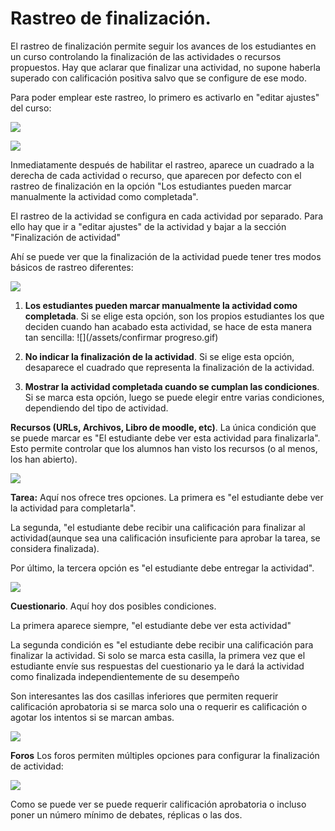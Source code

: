 # Rastreo de finalización.

El rastreo de finalización permite seguir los avances de los estudiantes en un curso controlando la finalización de las actividades o recursos propuestos. Hay que aclarar que finalizar una actividad, no supone haberla superado con calificación positiva salvo que se configure de ese modo.

Para poder emplear este rastreo, lo primero es activarlo en "editar ajustes" del curso:

![](/assets/Selección_341.png)

![](/assets/Selección_342.png)

Inmediatamente después de habilitar el rastreo, aparece un cuadrado a la derecha de cada actividad o recurso, que aparecen por defecto con el rastreo de finalización en la opción "Los estudiantes pueden marcar manualmente la actividad como completada".

El rastreo de la actividad se configura en cada actividad por separado. Para ello hay que ir a "editar ajustes" de la actividad y bajar a la sección "Finalización de actividad"

Ahí se puede ver que la finalización de la actividad puede tener tres modos básicos de rastreo diferentes:

![](/assets/Selección_343.png)

1. **Los estudiantes pueden marcar manualmente la actividad como completada**. Si se elige esta opción, son los propios estudiantes los que deciden cuando han acabado esta actividad, se hace de esta manera tan sencilla:
![](/assets/confirmar progreso.gif)

2. **No indicar la finalización de la actividad**. Si se elige esta opción, desaparece el cuadrado que representa la finalización de la actividad.

3. **Mostrar la actividad completada cuando se cumplan las condiciones**. Si se marca esta opción, luego se puede elegir entre varias condiciones, dependiendo del tipo de actividad.

**Recursos (URLs, Archivos, Libro de moodle, etc)**. La única condición que se puede marcar es "El estudiante debe ver esta actividad para finalizarla". Esto permite controlar que los alumnos han visto los recursos (o al menos, los han abierto).

![](/assets/Selección_344.png)

**Tarea:** Aquí nos ofrece tres opciones. La primera es "el estudiante debe ver la actividad para completarla". 

La segunda, "el estudiante debe recibir una calificación para finalizar al actividad(aunque sea una calificación insuficiente para aprobar la tarea, se considera finalizada). 

Por último, la tercera opción es "el estudiante debe entregar la actividad". 

![](/assets/Selección_346.png)  

**Cuestionario**. Aquí hoy dos posibles condiciones. 

La primera aparece siempre, "el estudiante debe ver esta actividad"

La segunda condición es "el estudiante debe recibir una calificación para finalizar la actividad. Si solo se marca esta casilla, la primera vez que el estudiante envíe sus respuestas del cuestionario ya le dará la actividad como finalizada independientemente de su desempeño

Son interesantes las dos casillas inferiores que permiten requerir calificación aprobatoria si se marca solo una o requerir es calificación o agotar los intentos si se marcan ambas.

![](/assets/Selección_347.png)

**Foros** Los foros permiten múltiples opciones para configurar la finalización de actividad:

![](/assets/Selección_348.png)

Como se puede ver se puede requerir calificación aprobatoria o incluso poner un número mínimo de debates, réplicas o las dos.